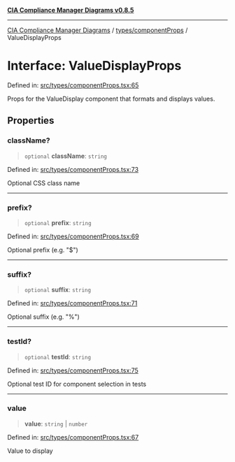 [**CIA Compliance Manager Diagrams v0.8.5**](../../../README.md)

***

[CIA Compliance Manager Diagrams](../../../modules.md) / [types/componentProps](../README.md) / ValueDisplayProps

# Interface: ValueDisplayProps

Defined in: [src/types/componentProps.tsx:65](https://github.com/Hack23/cia-compliance-manager/blob/b799ef22d9067d09cc69eaeddf109ac9dcdce934/src/types/componentProps.tsx#L65)

Props for the ValueDisplay component that formats and displays values.

## Properties

### className?

> `optional` **className**: `string`

Defined in: [src/types/componentProps.tsx:73](https://github.com/Hack23/cia-compliance-manager/blob/b799ef22d9067d09cc69eaeddf109ac9dcdce934/src/types/componentProps.tsx#L73)

Optional CSS class name

***

### prefix?

> `optional` **prefix**: `string`

Defined in: [src/types/componentProps.tsx:69](https://github.com/Hack23/cia-compliance-manager/blob/b799ef22d9067d09cc69eaeddf109ac9dcdce934/src/types/componentProps.tsx#L69)

Optional prefix (e.g. "$")

***

### suffix?

> `optional` **suffix**: `string`

Defined in: [src/types/componentProps.tsx:71](https://github.com/Hack23/cia-compliance-manager/blob/b799ef22d9067d09cc69eaeddf109ac9dcdce934/src/types/componentProps.tsx#L71)

Optional suffix (e.g. "%")

***

### testId?

> `optional` **testId**: `string`

Defined in: [src/types/componentProps.tsx:75](https://github.com/Hack23/cia-compliance-manager/blob/b799ef22d9067d09cc69eaeddf109ac9dcdce934/src/types/componentProps.tsx#L75)

Optional test ID for component selection in tests

***

### value

> **value**: `string` \| `number`

Defined in: [src/types/componentProps.tsx:67](https://github.com/Hack23/cia-compliance-manager/blob/b799ef22d9067d09cc69eaeddf109ac9dcdce934/src/types/componentProps.tsx#L67)

Value to display
